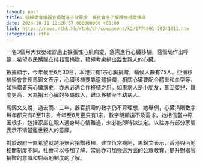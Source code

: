 ```yaml
---
layout: post
title: 移植學會稱器官捐贈遠不及需求　冀社會多了解跨境捐贈移植
date: 2024-10-11 12:26:57.000000000 +08:00
link: https://news.rthk.hk/rthk/ch/component/k2/1774091-20241011.htm
categories: rthk
---
```


一名3個月大女嬰確診患上擴張性心肌病變，急需進行心臟移植，醫管局作出呼籲，希望市民踴躍支持器官捐贈，積極考慮捐出離世親人的心臟。

數據顯示，今年截至6月30日，本港只有1宗心臟捐贈，輪候人數有75人。亞洲移植學會會長馬錦文表示，心臟移植要靠遺體捐贈，相關心臟要配合體重和血型等，如捐贈者有心臟病史，亦未必適合作移植之用。如果病人是小朋友，甚至嬰兒，難度更高，因為捐出心臟的多屬成人，難以移植至年幼病人。

馬錦文又說，過去兩、三年，器官捐贈的數字仍不算理想，她舉例，心臟捐贈數字每年都只有8至11宗，今年至6月更只有1宗，數字明顯遠不及需求。她相信當中原因很多，包括家屬在親人過身時心情難過，未必能即時做決定。以往亦有部分家屬表示不清楚離世親人的意願。

對於政府一直希望就跨境器官捐贈移植，建立恆常機制，馬錦文表示，香港與內地相關制度不同，社會可以多加了解，當局亦可加強這方面的公眾教育，提升對器官捐贈的意識和對兩地制度的了解。
